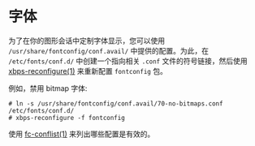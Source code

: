 # 字体

为了在你的图形会话中定制字体显示，您可以使用 `/usr/share/fontconfig/conf.avail/` 中提供的配置。为此，在 `/etc/fonts/conf.d/` 中创建一个指向相关 `.conf` 文件的符号链接，然后使用 [xbps-reconfigure(1)](https://man.voidlinux.org/xbps-reconfigure.1) 来重新配置 `fontconfig` 包。

例如，禁用 bitmap 字体:

```
# ln -s /usr/share/fontconfig/conf.avail/70-no-bitmaps.conf /etc/fonts/conf.d/
# xbps-reconfigure -f fontconfig
```

使用 [fc-conflist(1)](https://man.voidlinux.org/fc-conflist.1) 来列出哪些配置是有效的。

